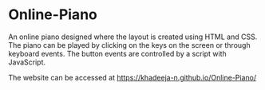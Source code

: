 # Online-Piano

  An online piano designed where the layout is created using HTML and CSS. The piano can be played by clicking on the keys on the screen or through keyboard events. The button events are controlled by a script with JavaScript.
  
  The website can be accessed at https://khadeeja-n.github.io/Online-Piano/
